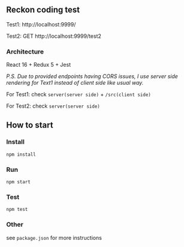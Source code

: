 ## Reckon coding test
Test1: http://localhost:9999/

Test2: GET http://localhost:9999/test2

### Architecture
React 16 + Redux 5 + Jest

*P.S. Due to provided endpoints having CORS issues, I use server side rendering for Text1 instead of client side like usual way.*

For Test1: check `server(server side)` + `/src(client side)`

For Test2: check `server(server side)`

## How to start

### Install
`npm install`

### Run
`npm start`

### Test
`npm test`

### Other
see `package.json` for more instructions
